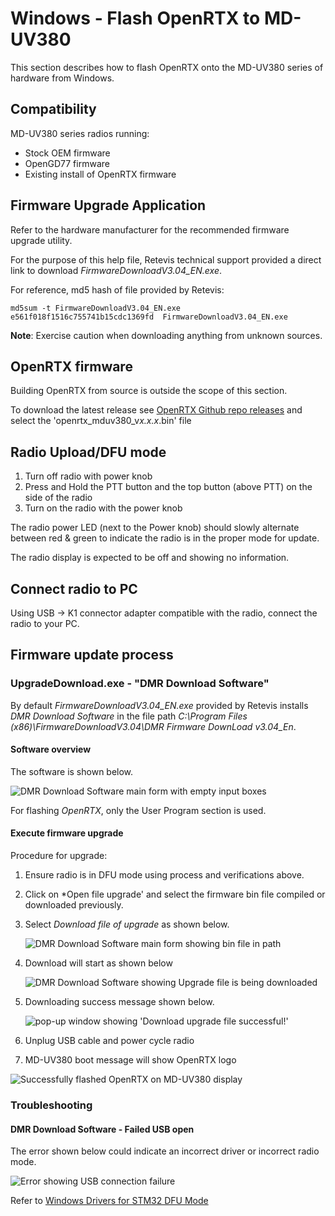 # Windows - Flash OpenRTX to MD-UV380

This section describes how to flash OpenRTX onto the MD-UV380 series of hardware from Windows.

## Compatibility

MD-UV380 series radios running:

- Stock OEM firmware
- OpenGD77 firmware
- Existing install of OpenRTX firmware

## Firmware Upgrade Application

Refer to the hardware manufacturer for the recommended firmware upgrade utility.

For the purpose of this help file, Retevis technical support provided a direct link to download *FirmwareDownloadV3.04_EN.exe*. 

For reference, md5 hash of file provided by Retevis:

```text
md5sum -t FirmwareDownloadV3.04_EN.exe 
e561f018f1516c755741b15cdc1369fd  FirmwareDownloadV3.04_EN.exe
```

**Note**: Exercise caution when downloading anything from unknown sources.

## OpenRTX firmware

Building OpenRTX from source is outside the scope of this section. 

To download the latest release see [OpenRTX Github repo releases](https://github.com/OpenRTX/OpenRTX/releases) and select the 'openrtx_mduv380_v*x.x.x*.bin' file 

## Radio Upload/DFU mode

1. Turn off radio with power knob
2. Press and Hold the PTT button and the top button (above PTT) on the side of the radio
3. Turn on the radio with the power knob

The radio power LED (next to the Power knob) should slowly alternate between red & green to indicate the radio is in the proper mode for update.

The radio display is expected to be off and showing no information.

## Connect radio to PC

Using USB -> K1 connector adapter compatible with the radio, connect the radio to your PC.

## Firmware update process

### UpgradeDownload.exe - "DMR Download Software"

By default *FirmwareDownloadV3.04_EN.exe* provided by Retevis installs *DMR Download Software* in the file path *C:\Program Files (x86)\FirmwareDownloadV3.04\DMR Firmware DownLoad v3.04_En*.

#### Software overview

The software is shown below.

![DMR Download Software main form with empty input boxes](../_media/uv380_flash_win_UpgradeDownloadSW_blank.jpg)

For flashing *OpenRTX*, only the User Program section is used.

#### Execute firmware upgrade

Procedure for upgrade:

1. Ensure radio is in DFU mode using process and verifications above.
2. Click on *Open file upgrade' and select the firmware bin file compiled or downloaded previously.
3. Select *Download file of upgrade* as shown below.

    ![DMR Download Software main form showing bin file in path](../_media/uv380_flash_win_UpgradeDownloadSW_downloadFile.jpg)

4. Download will start as shown below

    ![DMR Download Software showing Upgrade file is being downloaded](../_media/uv380_flash_win_UpgradeDownloadSW_downloading.jpg)

5. Downloading success message shown below.

    ![pop-up window showing 'Download upgrade file successful!'](../_media/uv380_flash_win_UpgradeDownloadSW_complete.jpg)

6. Unplug USB cable and power cycle radio
7. MD-UV380 boot message will show OpenRTX logo

![Successfully flashed OpenRTX on MD-UV380 display](../_media/uv380_flash_openrtx_logo.jpg)

### Troubleshooting

#### DMR Download Software - Failed USB open

The error shown below could indicate an incorrect driver or incorrect radio mode.

![Error showing USB connection failure](../_media/uv380_flash_win_UpgradeDownloadSW_openfailed.jpg)

Refer to [Windows Drivers for STM32 DFU Mode](./win-stm32drivers.md)